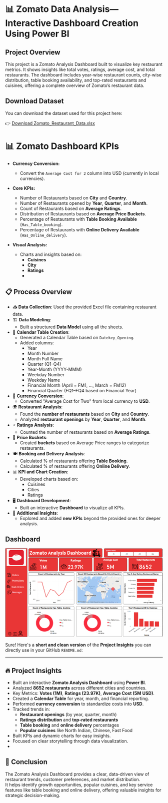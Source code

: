 # 📊 Zomato Data Analysis—Interactive Dashboard Creation Using Power BI

## Project Overview

This project is a Zomato Analysis Dashboard built to visualize key restaurant metrics. It shows insights like total votes, ratings, average cost, and total restaurants. The dashboard includes year-wise restaurant counts, city-wise distribution, table booking availability, and top-rated restaurants and cuisines, offering a complete overview of Zomato’s restaurant data.



## Download Dataset

You can download the dataset used for this project here:

👉 [Download Zomato_Restaurant_Data.xlsx](https://github.com/madhu-malapur/YOUR-REPO-NAME/raw/main/Zomato_Restaurant_Data.xlsx)


# 📊 Zomato Dashboard KPIs

- **Currency Conversion:**
  - Convert the `Average Cost for 2` column into USD (currently in local currencies).

- **Core KPIs:**
  - Number of Restaurants based on **City** and **Country**.
  - Number of Restaurants opened by **Year**, **Quarter**, and **Month**.
  - Count of Restaurants based on **Average Ratings**.
  - Distribution of Restaurants based on **Average Price Buckets**.
  - Percentage of Restaurants with **Table Booking Available** (`Has_Table_booking`).
  - Percentage of Restaurants with **Online Delivery Available** (`Has_Online_delivery`).

- **Visual Analysis:**
  - Charts and insights based on:
    - **Cuisines**
    - **City**
    - **Ratings**
    - 

## 📋 Process Overview

- 📥 **Data Collection**: Used the provided Excel file containing restaurant data.
- 🏗️ **Data Modeling**:
  - Built a structured **Data Model** using all the sheets.
- 📅 **Calendar Table Creation**:
  - Generated a Calendar Table based on `Datekey_Opening`.
  - Added columns:
    - Year
    - Month Number
    - Month Full Name
    - Quarter (Q1–Q4)
    - Year-Month (YYYY-MMM)
    - Weekday Number
    - Weekday Name
    - Financial Month (April = FM1, ..., March = FM12)
    - Financial Quarter (FQ1–FQ4 based on Financial Year)
- 💱 **Currency Conversion**:
  - Converted "Average Cost for Two" from local currency to **USD**.
- 🌍 **Restaurant Analysis**:
  - Found the **number of restaurants** based on **City** and **Country**.
  - Analyzed **restaurant openings** by **Year**, **Quarter**, and **Month**.
- ⭐ **Ratings Analysis**:
  - Counted the number of restaurants based on **Average Ratings**.
- 💸 **Price Buckets**:
  - Created **buckets** based on Average Price ranges to categorize restaurants.
- 🍽️ **Booking and Delivery Analysis**:
  - Calculated % of restaurants offering **Table Booking**.
  - Calculated % of restaurants offering **Online Delivery**.
- 📊 **KPI and Chart Creation**:
  - Developed charts based on:
    - Cuisines
    - Cities
    - Ratings
- 🖥️ **Dashboard Development**:
  - Built an interactive **Dashboard** to visualize all KPIs.
- 🎯 **Additional Insights**:
  - Explored and added **new KPIs** beyond the provided ones for deeper analysis.
 

## Dashboard

![View Dashboard](https://github.com/madhu-malapur/Data-Analysis-Projects/blob/main/zomato%20ss.png)

Sure! Here's a **short and clean version** of the **Project Insights** you can directly use in your GitHub `README.md`:

---

## 🔥 Project Insights

- Built an interactive **Zomato Analysis Dashboard** using **Power BI**.
- Analyzed **8652 restaurants** across different cities and countries.
- Key Metrics: **Votes (1M)**, **Ratings (23.97K)**, **Average Cost (5M USD)**.
- Created a **Calendar Table** for year, month, and financial reporting.
- Performed **currency conversion** to standardize costs into **USD**.
- Tracked trends in:
  - **Restaurant openings** (by year, quarter, month)
  - **Ratings distribution** and **top-rated restaurants**
  - **Table booking** and **online delivery** percentages
  - **Popular cuisines** like North Indian, Chinese, Fast Food
- Built KPIs and dynamic charts for easy insights.
- Focused on clear storytelling through data visualization.
- 

## 🏁 Conclusion

The Zomato Analysis Dashboard provides a clear, data-driven view of restaurant trends, customer preferences, and market distribution.  
It helps identify growth opportunities, popular cuisines, and key service features like table booking and online delivery, offering valuable insights for strategic decision-making.












   

    











